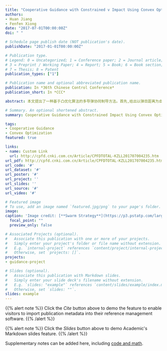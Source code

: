 ```yaml
---
title: "Cooperative Guidance with Constrained v Impact Using Convex Optimization"
authors: 
- Huan Jiang
- Fenfen Xiong
date: "2017-07-01T00:00:00Z"
doi: " "

# Schedule page publish date (NOT publication's date).
publishDate: "2017-01-01T00:00:00Z"

# Publication type.
# Legend: 0 = Uncategorized; 1 = Conference paper; 2 = Journal article;
# 3 = Preprint / Working Paper; 4 = Report; 5 = Book; 6 = Book section;
# 7 = Thesis; 8 = Patent
publication_types: ["1"]

# Publication name and optional abbreviated publication name.
publication: In *36th Chinese Control Conference*
publication_short: In *CCC*

abstract: 本文提出了一种基于凸优化算法的多导弹协同制导方法。首先,给出以弹目距离为自变量的制导问题的多约束最优控制模型;其次,以弹目距离坐标下的剩余时间表达为基础,提出一种带有攻击时间和落角等多约束条件下的快速制导律优化算法;最后,给出一种基于"领弹-从弹"架构的协同凸优化制导方法。相关的数值仿真验证了算法的有效性。

# Summary. An optional shortened abstract.
summary: Cooperative Guidance with Constrained Impact Using Convex Optimization.

tags:
- Cooperative Guidance
- Convex Optimization
featured: true

links:
- name: Custom Link
  url: http://cpfd.cnki.com.cn/Article/CPFDTOTAL-KZLL201707004235.htm
url_pdf: http://cpfd.cnki.com.cn/Article/CPFDTOTAL-KZLL201707004235.htm
url_code: '#'
url_dataset: '#'
url_poster: '#'
url_project: ''
url_slides: ''
url_source: '#'
url_video: '#'

# Featured image
# To use, add an image named `featured.jpg/png` to your page's folder. 
image:
caption: 'Image credit: [**Swarm Strategy**](https://p3.pstatp.com/large/17ee0001cd2b53cd0d58)'
  focal_point: ""
  preview_only: false

# Associated Projects (optional).
#   Associate this publication with one or more of your projects.
#   Simply enter your project's folder or file name without extension.
#   E.g. `internal-project` references `content/project/internal-project/index.md`.
#   Otherwise, set `projects: []`.
projects:
- guidance-project

# Slides (optional).
#   Associate this publication with Markdown slides.
#   Simply enter your slide deck's filename without extension.
#   E.g. `slides: "example"` references `content/slides/example/index.md`.
#   Otherwise, set `slides: ""`.
slides: example
---
```


{{% alert note %}}
Click the *Cite* button above to demo the feature to enable visitors to import publication metadata into their reference management software.
{{% /alert %}}

{{% alert note %}}
Click the *Slides* button above to demo Academic's Markdown slides feature.
{{% /alert %}}

Supplementary notes can be added here, including [code and math](https://sourcethemes.com/academic/docs/writing-markdown-latex/).
